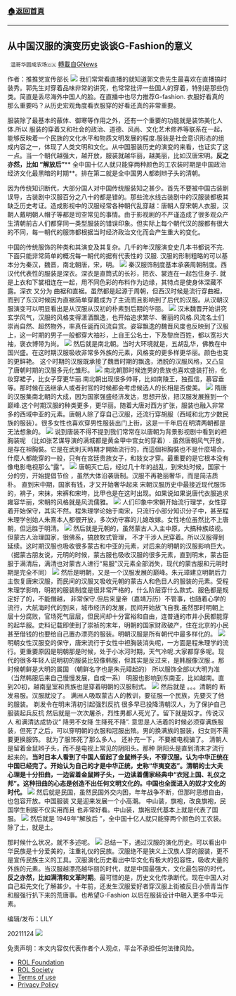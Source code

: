 ###  [:house:返回首頁](https://github.com/ourhimalayas/txt)
---


## 从中国汉服的演变历史谈谈G-Fashion的意义
` 温哥华圆成农场🇨🇦` [轉載自GNews](https://gnews.org/zh-hans/1691806/)

作者：推推党宣传部长
![](https://assets.gnews.org/wp-content/uploads/2021/11/WhatsApp-Image-2021-11-24-at-10.22.28-AM.jpeg)
我们常常看直播的就知道郭文贵先生最喜欢在直播搞时装秀。郭先生对穿着品味非常的讲究，也常常批评一些国人的穿着，特别是那些伪类。简直是丢尽海外中国人的脸。在直播中也尽力推荐G-fashion. 衣服好看真的那么重要吗？从历史宏观角度看衣服穿的好看还真的非常重要。

服装除了最基本的蔽体、御寒等作用之外，还有一个重要的功能就是装饰美化人体.所以 服装的穿着又和社会的政治、道德、风尚、文化艺术修养等联系在一起，能够反映着一个民族的文化水平和物质文明发展的程度.服装是社会意识形态的组成内容之一，体现了人类文明和文化。从中国服装历史的演变的来看，也证实了这一点。当一个朝代越强大，越开放，服装就越华丽，越美丽，比如汉唐宋明。**反之亦然，比如 “解放后”**** 全中国十亿人就只能穿两种颜色的工农装时期是中国政治经济文化最黑暗的时期**。排在第二就是全中国男人都剃辫子头的清朝。

因为传统知识断代，大部分国人对中国传统服装知之甚少。首先不要被中国古装剧误导，古装剧中汉服百分之八十的都是错的。那些流水线古装剧中的汉服装都极其缺乏历史考证。造成影视中的汉服经常各种朝代乱穿越：唐朝人穿宋朝人衣服，汉朝人戴明朝人帽子等都是司空常见的事情。由于影视剧的不严谨造成了很多观众产生清朝前古人们都穿同一类型服装的错误印象。但实际上每个朝代汉的服都有很大的不同，每一朝代的服饰都根据当时经济政治文化而会产生重大的变化。

中国的传统服饰的种类和其演变及其复杂。几千的年汉服演变史几本书都说不完.下面只能非常简单的概况每一朝代的据有代表性的 汉服. 汉服的形制粗略的可以基本分为秦汉，魏晋，南北朝唐，宋，明。
![](https://assets.gnews.org/wp-content/uploads/2021/11/图片1457-1.png)
秦汉服饰制度基本承袭周朝制度。西汉代代表性的服装是深衣。深衣是直筒式的长衫，把衣、裳连在一起包住身子. 就是上衣和下裳相连在一起，用不同色彩的布料作为边缘，其特点是使身体深藏不露。深衣 又分为 曲裾和直裾。虽然都是起源于周朝，但西汉时候是流行穿曲裾，而到了东汉时候因为直裾简单穿戴成为了主流而且影响到了后代的汉服。从汉朝汉服演变可以明显看出是从汉服从汉初的朴素到后期的华丽。
![](https://assets.gnews.org/wp-content/uploads/2021/11/图片1754.png)
汉末魏晋开始讲究玄学风气，汉服的风格变得潇洒飘逸，也开始追求繁华、奢丽的风格.风流名士们崇尚自然、超然物外，率真任诞而风流自赏。姿容飘逸的魏晋风度也反映到了汉服上，这一时期的男子一般都穿大袖衫，上自王公名士，下及黎庶百姓，都以宽衫大袖，褒衣博带为尚。
![](https://assets.gnews.org/wp-content/uploads/2021/11/图片142414.png)
然后就是南北朝。当时大环境就是，五胡乱华，佛教在中国兴盛。在这时期汉服吸收非常多外族的元素，风格变的更多样更华丽。颜色也变的更鲜艳。 这个时期的汉服既承接了魏晋时期的飘逸，洒脱的汉服风格，又凸显了唐朝时期的汉服多元化雏形。
![](https://assets.gnews.org/wp-content/uploads/2021/11/图片1678.png)
南北朝那时候连男的贵族也喜欢盛装打扮，化妆穿裙子，比女子穿更华丽.南北朝出现很多帅哥，比如南陵王，独孤信，慕容垂等。那时候在选继承人或者封官的时候都会考虑候选人的长相是否俊美。
![](https://assets.gnews.org/wp-content/uploads/2021/11/图片158757.png)
隋唐的汉服集南北朝的大成，因为国家强盛经济发达，思想开放，把汉服发展推到一个巅峰.这个时期汉服的种类更多，更华丽。随着大唐对西方扩张，服装也融入非常多的西域中亚的元素。唐朝人除了穿自己汉服，还流行穿胡服（西域和北方少数民族的服装）。很多女性也喜欢穿男性服装出门上街，这是一千年后在明清两朝都是无法想象的。
![](https://assets.gnews.org/wp-content/uploads/2021/11/图片177.png)
说到唐装不得不提到我们常常在以唐朝为背景影视剧中看到的袒胸装呢 （比如张艺谋导演的满城都是黄金甲中宫女的穿着）. 虽然唐朝风气开放，是存在袒胸裝。它是在武則天時期才開始流行的，而這個袒胸裝也不是什麼場合，什麼人都能穿的一般，只有在宮廷贵族女子，和妓女才穿。最重要的是它根本没有像电影电视那么“露“。
![](https://assets.gnews.org/wp-content/uploads/2021/11/图片132.png)
唐朝灭亡后，经过几十年的战乱，到宋处时候，国家十分的穷，开始提倡节俭 ，虽然大体沿袭唐制。汉服不再艳丽奢华，而是简洁质朴。 直到宋中期，国家有钱，才又开始奢华起来 宋朝汉服历史中最接近现代服饰的，褙子，宋抹，宋裤和宋垮，比甲也是在这时出现。如果说如果说唐代衣服追求雍容华丽，宋朝的风格就是风流儒雅。
![](https://assets.gnews.org/wp-content/uploads/2021/11/图片164.png)
人们印象中宋朝开始流行理学，女性穿着开始保守，其实不然。程朱理学论始于南宋，只流行小部分知识分子中，甚至程朱理学创始人朱熹本人都很开放，多次劝守寡的儿媳改嫁。女性地位虽然比不上唐朝，但远胜于明清。
![](https://assets.gnews.org/wp-content/uploads/2021/11/图片18754.png)
然后就是元朝的，虽然蒙古人入主中原，大搞种族歧视。但蒙古人治理国家，很佛系，搞放牧式管理， 不才干涉人民穿着。所以汉服得到延续。这时期汉服也吸收很多蒙古和中亚的元素，对后来的明朝的汉服影响巨大。（据蒙古朋友说，元明的时候，蒙古服也吸收汉服的很多元素，直到明末，蒙古臣服于满清后，满清也对蒙古人进行“易服”汉元素全部消失，现代的蒙古服和元明时期是完全不同）
![](https://assets.gnews.org/wp-content/uploads/2021/11/图片167867.png)
然后是明朝，又是一个汉服发展的巅峰。朱元璋建立明朝后力主恢复唐宋汉服，而民间的汉服又吸收元朝的蒙古人和色目人的服装的元素。受程朱理学影响，明初的服装制度是很非常严格的，什么阶层穿什么款式、服色都是规定好了的，不能僭越， 非常保守.但后来皇帝（嘉靖万历）不管事，也随着心学的流行，大航海时代的到来，城市经济的发展，民间开始放飞自我.虽然那时明朝上层十分腐败，官场死气层层，但民间却十分富裕和自由，连普通的市井小民都能穿的起华服。史料记载即使到了崇祯的末年，明朝的国家财政破产，住在北京的小民甚至借钱的也要给自己置办漂亮的服装。明朝汉服是所有朝代中最多样化的。
![](https://assets.gnews.org/wp-content/uploads/2021/11/图片16868.png)
明朝女性汉服变的保守，唐宋流行于女性中袒胸装消失呢，一方面是程朱理学的流行。更重要原因是明朝那是时候，处于小冰河时期，天气冷呢.大家都穿多呢。现代的很多年轻人说明初的服装比较像韩服，但其实是反过来，是韩服像汉服.。那时候朝鲜是大明的属国 （朝鲜名字也是朱元璋起的） 所以服饰全部以大明为准 （当然韩服后来自己慢慢发展，自成一系） 明服也影响到东南亚，比如越南。直到20初，越南皇室和贵族也是穿着明朝的汉服制式。
![](https://assets.gnews.org/wp-content/uploads/2021/11/图片13457.png)
然后就是 。。。清朝的 断发易服。汉服就没了。 满洲人吸取蒙古人的教训，要征服一个民族，先要灭了他的服装。 剃发令在明末清初引起强烈反抗 很多早已投降清朝汉人，为了保护自己服装起兵反抗 然后就是一次次屠杀，烈性男都人死光了。留下就是奴才。传说汉人 和满清达成协议“ 降男不女降 生降死不降”. 意思是人活着的时候必须穿满族服装，但死了之后，可以穿明朝的衣服和冠服出殡。男的换满族的服装，妇女则不需要更换服饰。 就为了服饰死了那么多人。 还补充一下，不要被电视骗了。 清朝人是留着金鼠辫子头，而不是电视上常见的阴阳头。那种 阴阳头是直到清末才流行起来的。**当时日本人看到了中国人留起了金鼠辫子头，不穿汉服。认为中华正统在中国已经完了。开始认为自己的才是中华正统，史称“华夷变态”。清朝的士大夫心理是十分扭曲，一边留着金鼠辫子头，一边读着儒家经典中“衣冠上国、礼仪之邦”。这种扭曲的心态是创造不出任何文明文化的。中国也全面进入的奴才文化的时代。**
![](https://assets.gnews.org/wp-content/uploads/2021/11/图片1687.png)
然后就是民国，虽然民国外交内困，年年战争不断，但那时思想自由，也包容开放。中国服装 又是迎来发展一个小高潮。 中山装，旗袍，改良旗袍，民国学生制服不仅实用而且 也非常好看。中山装，旗袍现代基本上就是代表了国服。
![](https://assets.gnews.org/wp-content/uploads/2021/11/图片1357.png)
然后就是 1949年“解放后 ”，全中国十亿人就只能穿两个颜色的工农装。除了土，就是土。

那时候什么状况，就不多述呢。
![](https://assets.gnews.org/wp-content/uploads/2021/11/图片14573.png)
总结一下，通过汉服的演化历史。可以看出中华民族是十分爱美的，注重礼仪的民族。汉服绝不是狭义上汉族人穿的服装，更不是宣传民族主义的工具。汉服演化历史看出中华文化有极大的包容性，吸收大量的外族的元素。当汉服越漂亮越华丽的时代，就是中国最强大，文化最包容的时代，**反之亦然，比如满清和文革时期**。最可惜的是，历史文化传承断代。现在中国人对自己祖先文化了解甚少。十年前，还发生汉服爱好者穿汉服上街被反日小愤青当作和服强行扒下来的荒唐事。也希望G-Fashion 以后在服装设计中融入更多中华元素。

编辑/发布：LILY

20211124
![](https://assets.gnews.org/wp-content/uploads/2021/11/農場文宣-1.jpg)
 

免责声明：本文内容仅代表作者个人观点，平台不承担任何法律风险。

- [ROL Foundation](https://rolfoundation.org/)
- [ROL Society](https://rolsociety.org/)
- [Terms of use](https://gnews.org/terms-of-use-3/)
- [Privacy Policy](https://gnews.org/privacy-policy/)
